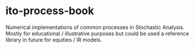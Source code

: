 # ito-process-book
Numerical implementations of common processes in Stochastic Analysis. Mostly for educational / illustrative purposes but could be used a reference library in future for equities / IR models.
